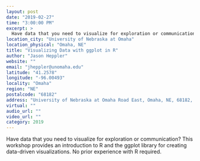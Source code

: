 ```yaml
---
layout: post
date: "2019-02-27"
time: "3:00:00 PM"
excerpt: >
  Have data that you need to visualize for exploration or communication? This workshop provides an introduction to R and the ggplot library ...
location_city: "University of Nebraska at Omaha"
location_physical: "Omaha, NE"
title: "Visualizing Data with ggplot in R"
author: "Jason Heppler"
website: ""
email: "jheppler@unomaha.edu"
latitude: "41.2578"
longitude: "-96.00493"
locality: "Omaha"
region: "NE"
postalcode: "68182"
address: "University of Nebraska at Omaha Road East, Omaha, NE, 68182, US"
virtual: ""
audio_url: ""
video_url: ""
category: 2019
---
```


Have data that you need to visualize for exploration or communication? This workshop provides an introduction to R and the ggplot library for creating data-driven visualizations. No prior experience with R required.
